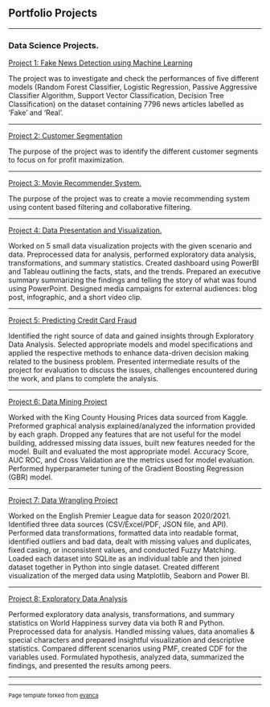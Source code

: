 ## Portfolio Projects

---

### Data Science Projects.

[Project 1: Fake News Detection using Machine Learning]([https://github.com/dpendhakal/ThinkStats2/tree/master/book](https://github.com/dpendhakal/Deependra-Dhakal.github.io/blob/main/Fake_News_Detection.ipynb))

The project was to investigate and check the performances of five different models (Random Forest Classifier, Logistic Regression, Passive Aggressive Classifier Algorithm, Support Vector Classification, Decision Tree Classification) on the dataset containing 7796 news articles labelled as ‘Fake’ and ‘Real’. 



---
[Project 2: Customer Segmentation](/pdf/sample_presentation.pdf)

The purpose of the project was to identify the different customer segments to focus on for profit maximization.


---
[Project 3: Movie Recommender System.](http://example.com/)

The purpose of the project was to create a movie recommending system using content based filtering and collaborative filtering.


---
[Project 4: Data Presentation and Visualization.](http://example.com/)

Worked on 5 small data visualization projects with the given scenario and data. Preprocessed data for analysis, performed exploratory data analysis, transformations, and summary statistics. Created dashboard using PowerBI and Tableau outlining the facts, stats, and the trends. Prepared an executive summary summarizing the findings and telling the story of what was found using PowerPoint. Designed media campaigns for external audiences: blog post, infographic, and a short video clip.

---
[Project 5: Predicting Credit Card Fraud](http://example.com/)

Identified the right source of data and gained insights through Exploratory Data Analysis. Selected appropriate models and model specifications and applied the respective methods to enhance data-driven decision making related to the business problem. Presented intermediate results of the project for evaluation to discuss the issues, challenges encountered during the work, and plans to complete the analysis.

---
[Project 6: Data Mining Project ](http://example.com/)

Worked with the King County Housing Prices data sourced from Kaggle. Preformed graphical analysis explained/analyzed the information provided by each graph. Dropped any features that are not useful for the model building, addressed missing data issues, built new features needed for the model. Built and evaluated the most appropriate model. Accuracy Score, AUC ROC, and Cross Validation are the metrics used for model evaluation. Performed hyperparameter tuning of the Gradient Boosting Regression (GBR) model.


---
[Project 7: Data Wrangling Project](http://example.com/)

Worked on the English Premier League data for season 2020/2021. Identified three data sources (CSV/Excel/PDF, JSON file, and API). Performed data transformations, formatted data into readable format, identified outliers and bad data, dealt with missing values and duplicates, fixed casing, or inconsistent values, and conducted Fuzzy Matching. Loaded each dataset into SQLite as an individual table and then joined dataset together in Python into single dataset. Created different visualization of the merged data using Matplotlib, Seaborn and Power BI.


---
[Project 8: Exploratory Data Analysis](http://example.com/)

Performed exploratory data analysis, transformations, and summary statistics on World Happiness survey data via both R and Python. Preprocessed data for analysis. Handled missing values, data anomalies & special characters and prepared insightful visualization and descriptive statistics. Compared different scenarios using PMF, created CDF for the variables used. Formulated hypothesis, analyzed data, summarized the findings, and presented the results among peers.

---




---
<p style="font-size:11px">Page template forked from <a href="https://github.com/evanca/quick-portfolio">evanca</a></p>
<!-- Remove above link if you don't want to attibute -->
